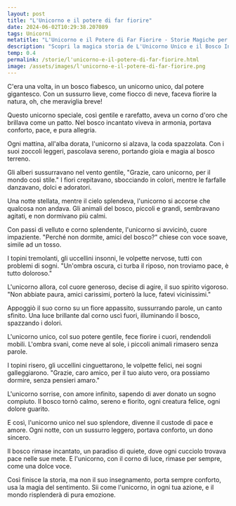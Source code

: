 ```yaml
---
layout: post
title: "L'Unicorno e il potere di far fiorire"
date: 2024-06-02T10:29:38.207089
tags: Unicorni
metatitle: "L'Unicorno e il Potere di Far Fiorire - Storie Magiche per Bambini"
description: "Scopri la magica storia de L'Unicorno Unico e il Bosco Incantato, un racconto che insegna l'importanza della gentilezza e dell'amore nelle nostre azioni quotidiane. Un'emozionante avventura che illumina i cuori di grandi e piccoli."
temp: 0.4
permalink: /storie/l'unicorno-e-il-potere-di-far-fiorire.html
image: /assets/images/l'unicorno-e-il-potere-di-far-fiorire.png
---
```

C'era una volta, in un bosco fiabesco,
un unicorno unico, dal potere gigantesco.
Con un sussurro lieve, come fiocco di neve,
faceva fiorire la natura, oh, che meraviglia breve!

Questo unicorno speciale, così gentile e rarefatto,
aveva un corno d'oro che brillava come un patto.
Nel bosco incantato viveva in armonia,
portava conforto, pace, e pura allegria.

Ogni mattina, all'alba dorata,
l'unicorno si alzava, la coda spazzolata.
Con i suoi zoccoli leggeri, pascolava sereno,
portando gioia e magia al bosco terreno.

Gli alberi sussurravano nel vento gentile,
"Grazie, caro unicorno, per il mondo così stile."
I fiori crepitavano, sbocciando in colori,
mentre le farfalle danzavano, dolci e adoratori.

Una notte stellata, mentre il cielo splendeva,
l'unicorno si accorse che qualcosa non andava.
Gli animali del bosco, piccoli e grandi,
sembravano agitati, e non dormivano più calmi.

Con passi di velluto e corno splendente,
l'unicorno si avvicinò, cuore impaziente.
"Perché non dormite, amici del bosco?"
chiese con voce soave, simile ad un tosso.

I topini tremolanti, gli uccellini insonni,
le volpette nervose, tutti con problemi di sogni.
"Un'ombra oscura, ci turba il riposo,
non troviamo pace, è tutto doloroso."

L'unicorno allora, col cuore generoso,
decise di agire, il suo spirito vigoroso.
"Non abbiate paura, amici carissimi,
porterò la luce, fatevi vicinissimi."

Appoggiò il suo corno su un fiore appassito,
sussurrando parole, un canto sfinito.
Una luce brillante dal corno uscì fuori,
illuminando il bosco, spazzando i dolori.

L'unicorno unico, col suo potere gentile,
fece fiorire i cuori, rendendoli mobili.
L'ombra svanì, come neve al sole,
i piccoli animali rimasero senza parole.

I topini risero, gli uccellini cinguettarono,
le volpette felici, nei sogni galleggiarono.
"Grazie, caro amico, per il tuo aiuto vero,
ora possiamo dormire, senza pensieri amaro."

L'unicorno sorrise, con amore infinito,
sapendo di aver donato un sogno compiuto.
Il bosco tornò calmo, sereno e fiorito,
ogni creatura felice, ogni dolore guarito.

E così, l'unicorno unico nel suo splendore,
divenne il custode di pace e amore.
Ogni notte, con un sussurro leggero,
portava conforto, un dono sincero.

Il bosco rimase incantato, un paradiso di quiete,
dove ogni cucciolo trovava pace nelle sue mete.
E l'unicorno, con il corno di luce,
rimase per sempre, come una dolce voce.

Così finisce la storia, ma non il suo insegnamento,
porta sempre conforto, usa la magia del sentimento.
Sii come l'unicorno, in ogni tua azione,
e il mondo risplenderà di pura emozione.

        